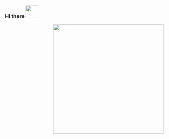 <!--
**Mariodev27/Mariodev27** is a ✨ _special_ ✨ repository because its `README.md` (this file) appears on your GitHub profile.
-->
### Hi there <img src = "https://raw.githubusercontent.com/MartinHeinz/MartinHeinz/master/wave.gif" width = 40px>
<img align='right' src="https://media.giphy.com/media/KJmbSTSyIzetubNgJ5/giphy.gif" width="350">


